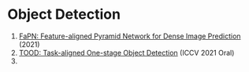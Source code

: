 # Object Detection
1. [FaPN: Feature-aligned Pyramid Network for Dense Image Prediction](https://arxiv.org/abs/2108.07058) (2021)
2. [TOOD: Task-aligned One-stage Object Detection](https://arxiv.org/abs/2108.07755) (ICCV 2021 Oral)
3. 
